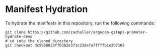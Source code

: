 # Manifest Hydration

To hydrate the manifests in this repository, run the following commands:

```shell
git clone https://github.com/zachaller/argocon-gitops-promoter-hydrate-demo
# cd into the cloned directory
git checkout dc596802bff03b2e371c23de7a7ffffb1e2b7105
```
